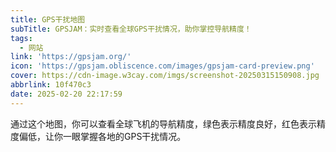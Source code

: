 ```yaml
---
title: GPS干扰地图
subTitle: GPSJAM：实时查看全球GPS干扰情况，助你掌控导航精度！
tags:
  - 网站
link: 'https://gpsjam.org/'
icon: 'https://gpsjam.obliscence.com/images/gpsjam-card-preview.png'
cover: https://cdn-image.w3cay.com/imgs/screenshot-20250315150908.jpg
abbrlink: 10f470c3
date: 2025-02-20 22:17:59
---
```


通过这个地图，你可以查看全球飞机的导航精度，绿色表示精度良好，红色表示精度偏低，让你一眼掌握各地的GPS干扰情况。